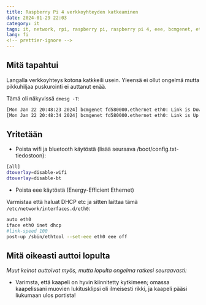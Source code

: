 ```yaml
---
title: Raspberry Pi 4 verkkoyhteyden katkeaminen
date: 2024-01-29 22:03
category: it
tags: it, network, rpi, raspberry pi, raspberry pi 4, eee, bcmgenet, eth0
lang: fi
<!-- prettier-ignore -->
---
```


## Mitä tapahtui

Langalla verkkoyhteys kotona katkkeili usein. Yleensä ei ollut ongelmä mutta
pikkuhiljaa puskurointi ei auttanut enää.

Tämä oli näkyvissä `dmesg -T`:

```bash
[Mon Jan 22 20:48:23 2024] bcmgenet fd580000.ethernet eth0: Link is Down
[Mon Jan 22 20:48:34 2024] bcmgenet fd580000.ethernet eth0: Link is Up - 1Gbps/Full - flow control rx/tx
```

## Yritetään

- Poista wifi ja bluetooth käytöstä (lisää seuraava
  /boot/config.txt-tiedostoon):

```bash
[all]
dtoverlay=disable-wifi
dtoverlay=disable-bt
```

- Poista eee käytöstä (Energy-Efficient Ethernet)

Varmistaa että haluat DHCP etc ja sitten laittaa tämä `/etc/network/interfaces.d/eth0`:

```bash
auto eth0
iface eth0 inet dhcp
#link-speed 100
post-up /sbin/ethtool --set-eee eth0 eee off
```

## Mitä oikeasti auttoi lopulta

_Muut keinot auttoivat myös, mutta lopulta ongelma ratkesi seuraavasti:_

- Varimsta, että kaapeli on hyvin kiinnitetty kytkimeen; omassa kaapelissani
  muovien lukitusklipsi oli ilmeisesti rikki, ja kaapeli pääsi liukumaan ulos
  portista!
